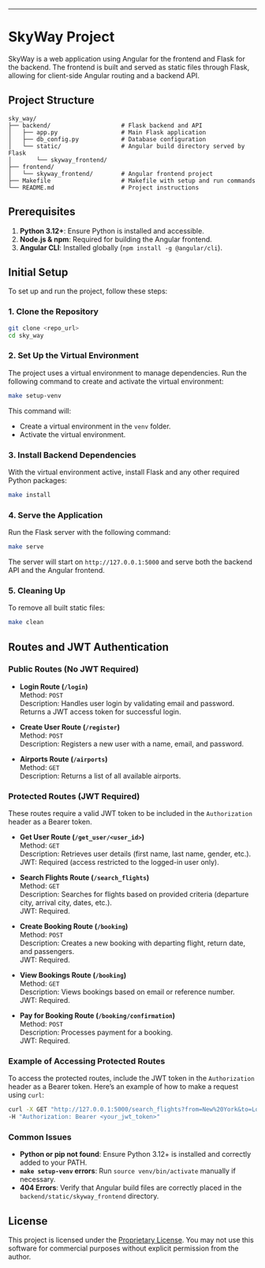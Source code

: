 
---

# SkyWay Project

SkyWay is a web application using Angular for the frontend and Flask for the backend. The frontend is built and served as static files through Flask, allowing for client-side Angular routing and a backend API.

## Project Structure

```plaintext
sky_way/
├── backend/                    # Flask backend and API
│   ├── app.py                  # Main Flask application
│   ├── db_config.py            # Database configuration
│   └── static/                 # Angular build directory served by Flask
│       └── skyway_frontend/
├── frontend/
│   └── skyway_frontend/        # Angular frontend project
├── Makefile                    # Makefile with setup and run commands
└── README.md                   # Project instructions
```

## Prerequisites

1. **Python 3.12+**: Ensure Python is installed and accessible.
2. **Node.js & npm**: Required for building the Angular frontend.
3. **Angular CLI**: Installed globally (`npm install -g @angular/cli`).

## Initial Setup

To set up and run the project, follow these steps:

### 1. Clone the Repository

```bash
git clone <repo_url>
cd sky_way
```

### 2. Set Up the Virtual Environment

The project uses a virtual environment to manage dependencies. Run the following command to create and activate the virtual environment:

```bash
make setup-venv
```

This command will:
- Create a virtual environment in the `venv` folder.
- Activate the virtual environment.

### 3. Install Backend Dependencies

With the virtual environment active, install Flask and any other required Python packages:

```bash
make install
```

### 4. Serve the Application

Run the Flask server with the following command:

```bash
make serve
```

The server will start on `http://127.0.0.1:5000` and serve both the backend API and the Angular frontend.

### 5. Cleaning Up

To remove all built static files:

```bash
make clean
```

## Routes and JWT Authentication

### Public Routes (No JWT Required)
- **Login Route (`/login`)**  
  Method: `POST`  
  Description: Handles user login by validating email and password. Returns a JWT access token for successful login.

- **Create User Route (`/register`)**  
  Method: `POST`  
  Description: Registers a new user with a name, email, and password.

- **Airports Route (`/airports`)**  
  Method: `GET`  
  Description: Returns a list of all available airports.

### Protected Routes (JWT Required)
These routes require a valid JWT token to be included in the `Authorization` header as a Bearer token.

- **Get User Route (`/get_user/<user_id>`)**  
  Method: `GET`  
  Description: Retrieves user details (first name, last name, gender, etc.).  
  JWT: Required (access restricted to the logged-in user only).

- **Search Flights Route (`/search_flights`)**  
  Method: `GET`  
  Description: Searches for flights based on provided criteria (departure city, arrival city, dates, etc.).  
  JWT: Required.

- **Create Booking Route (`/booking`)**  
  Method: `POST`  
  Description: Creates a new booking with departing flight, return date, and passengers.  
  JWT: Required.

- **View Bookings Route (`/booking`)**  
  Method: `GET`  
  Description: Views bookings based on email or reference number.  
  JWT: Required.

- **Pay for Booking Route (`/booking/confirmation`)**  
  Method: `POST`  
  Description: Processes payment for a booking.  
  JWT: Required.

### Example of Accessing Protected Routes

To access the protected routes, include the JWT token in the `Authorization` header as a Bearer token. Here’s an example of how to make a request using `curl`:

```bash
curl -X GET "http://127.0.0.1:5000/search_flights?from=New%20York&to=Los%20Angeles" \
-H "Authorization: Bearer <your_jwt_token>"
```

### Common Issues

- **Python or pip not found**: Ensure Python 3.12+ is installed and correctly added to your PATH.
- **`make setup-venv` errors**: Run `source venv/bin/activate` manually if necessary.
- **404 Errors**: Verify that Angular build files are correctly placed in the `backend/static/skyway_frontend` directory.

## License
This project is licensed under the [Proprietary License](LICENSE).
You may not use this software for commercial purposes without explicit permission from the author. 